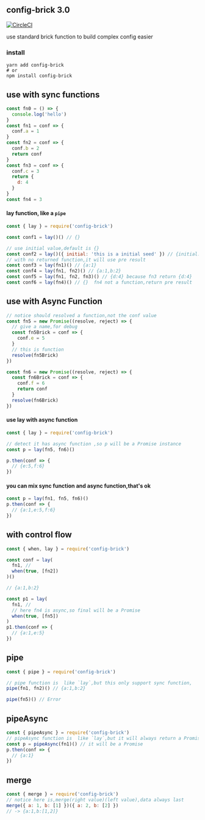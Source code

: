 ## config-brick 3.0

[![CircleCI](https://circleci.com/gh/FlynnLeeGit/config-brick.svg?style=svg)](https://circleci.com/gh/FlynnLeeGit/config-brick)

use standard brick function to build complex config easier

### install

```shell
yarn add config-brick
# or
npm install config-brick
```

## use with sync functions

```js
const fn0 = () => {
  console.log('hello')
}
const fn1 = conf => {
  conf.a = 1
}
const fn2 = conf => {
  conf.b = 2
  return conf
}
const fn3 = conf => {
  conf.c = 3
  return {
    d: 4
  }
}
const fn4 = 3
```

#### lay function, like a `pipe`

```js
const { lay } = require('config-brick')

const conf1 = lay()() // {}

// use initial value,default is {}
const conf2 = lay()({ initial: 'this is a initial seed' }) // {initial:'this is a initial seed'}
// with no returned function,it will use pre result
const conf3 = lay(fn1)() // {a:1}
const conf4 = lay(fn1, fn2)() // {a:1,b:2}
const conf5 = lay(fn1, fn2, fn3)() // {d:4} because fn3 return {d:4}
const conf6 = lay(fn4)() // {}  fn4 not a function,return pre result
```

## use with Async Function

```js
// notice should resolved a function,not the conf value
const fn5 = new Promise((resolve, reject) => {
  // give a name,for debug
  const fn5Brick = conf => {
    conf.e = 5
  }
  // this is function
  resolve(fn5Brick)
})

const fn6 = new Promise((resolve, reject) => {
  const fn6Brick = conf => {
    conf.f = 6
    return conf
  }
  resolve(fn6Brick)
})

```

#### use lay with async function

```js
const { lay } = require('config-brick')

// detect it has async function ,so p will be a Promise instance
const p = lay(fn5, fn6)()

p.then(conf => {
  // {e:5,f:6}
})
```

#### you can mix sync function and async function,that's ok

```js
const p = lay(fn1, fn5, fn6)()
p.then(conf => {
  // {a:1,e:5,f:6}
})
```

## with control flow

```js
const { when, lay } = require('config-brick')

const conf = lay(
  fn1, //
  when(true, [fn2])
)()

// {a:1,b:2}

const p1 = lay(
  fn1, //
  // here fn4 is async,so final will be a Promise
  when(true, [fn5])
)
p1.then(conf => {
  // {a:1,e:5}
})
```

## pipe

```js
const { pipe } = require('config-brick')

// pipe function is  like `lay`,but this only support sync function,
pipe(fn1, fn2)() // {a:1,b:2}

pipe(fn5)() // Error
```

## pipeAsync

```js
const { pipeAsync } = require('config-brick')
// pipeAsync function is  like `lay`,but it will always return a Promise
const p = pipeAsync(fn1)() // it will be a Promise
p.then(conf => {
  // {a:1}
})
```

## merge

```js
const { merge } = require('config-brick')
// notice here is,merge(right value)(left value),data always last 
merge({ a: 1, b: [1] })({ a: 2, b: [2] })
// -> {a:1,b:[1,2]}
```
